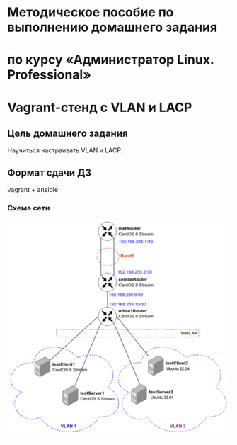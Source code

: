 # Методическое пособие по выполнению домашнего задания 
# по курсу «Администратор Linux. Professional»
# Vagrant-стенд c VLAN и LACP

## Цель домашнего задания
Научиться настраивать VLAN и LACP. 

## Формат сдачи ДЗ
vagrant + ansible
### Схема сети
![network map](img/netmap.png)
